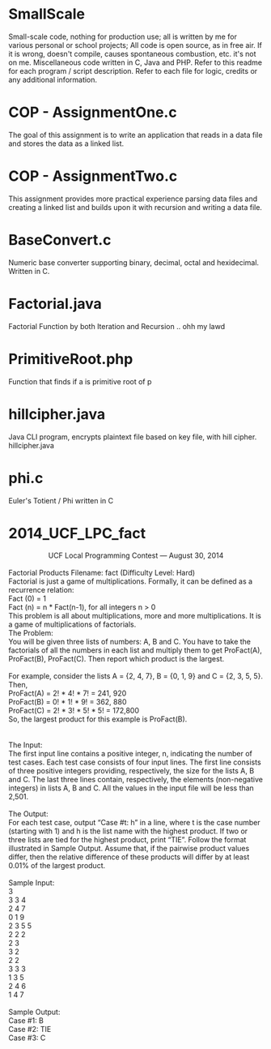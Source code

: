 # SmallScale
Small-scale code, nothing for production use; all is written by me for various personal or school projects; All code is open source, as in free air. If it is wrong, doesn't compile, causes spontaneous combustion, etc. it's not on me. Miscellaneous code written in C, Java and PHP. Refer to this readme for each program / script description. Refer to each file for logic, credits or any additional information.

# COP - AssignmentOne.c
The goal of this assignment is to write an application that reads in a data file and stores the data as a linked list.

# COP - AssignmentTwo.c
This assignment provides more practical experience parsing data files and creating a linked list and builds upon it with recursion and writing a data file.

# BaseConvert.c
Numeric base converter supporting binary, decimal, octal and hexidecimal. Written in C.

# Factorial.java
Factorial Function by both Iteration and Recursion .. ohh my lawd 

# PrimitiveRoot.php
Function that finds if a is primitive root of p

# hillcipher.java
Java CLI program, encrypts plaintext file based on key file, with hill cipher.
hillcipher.java <keyfilepath> <plaintextfilepath>

# phi.c
Euler's Totient / Phi written in C

# 2014_UCF_LPC_fact
  <center>UCF Local Programming Contest — August 30, 2014</center><br />
  Factorial Products    Filename: fact     (Difficulty Level: Hard)<br />
  Factorial is just a game of multiplications. Formally, it can be defined as a recurrence relation:<br />
      Fact (0) = 1<br />
      Fact (n) = n * Fact(n-1), for all integers n > 0<br />
    This problem is all about multiplications, more and more multiplications. It is a game of
    multiplications of factorials.<br />
  The Problem:<br />
   You will be given three lists of numbers: A, B and C. You have to take the factorials of all the
    numbers in each list and multiply them to get ProFact(A), ProFact(B), ProFact(C). Then report
    which product is the largest.<br /><br />
    For example, consider the lists A = {2, 4, 7}, B = {0, 1, 9} and C = {2, 3, 5, 5}. Then,<br />
      ProFact(A) = 2! * 4! * 7! = 241, 920<br />
      ProFact(B) = 0! * 1! * 9! = 362, 880<br />
      ProFact(C) = 2! * 3! * 5! * 5! = 172,800<br />
    So, the largest product for this example is ProFact(B).<br /><br /><br />
  The Input:<br />
    The first input line contains a positive integer, n, indicating the number of test cases. Each test
    case consists of four input lines. The first line consists of three positive integers providing,
    respectively, the size for the lists A, B and C. The last three lines contain, respectively, the
    elements (non-negative integers) in lists A, B and C.
    All the values in the input file will be less than 2,501.<br /><br />
  The Output:<br />
    For each test case, output “Case #t: h” in a line, where t is the case number (starting with 1)
    and h is the list name with the highest product. If two or three lists are tied for the highest product,
    print “TIE”. Follow the format illustrated in Sample Output.
    Assume that, if the pairwise product values differ, then the relative difference of these products
    will differ by at least 0.01% of the largest product.<br /><br />
  Sample Input:<br />
    3<br />
    3 3 4<br />
    2 4 7<br />
    0 1 9<br />
    2 3 5 5<br />
    2 2 2<br />
    2 3<br />
    3 2<br />
    2 2<br />
    3 3 3<br />
    1 3 5<br />
    2 4 6<br />
    1 4 7<br /><br />
  Sample Output:<br />
    Case #1: B<br />
    Case #2: TIE<br />
    Case #3: C<br />
